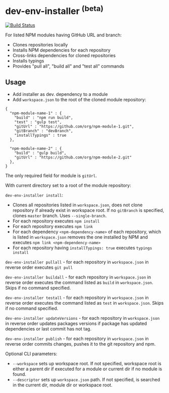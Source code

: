 # dev-env-installer <sup>(beta)</sup>

[![Build Status](https://travis-ci.org/mulesoft-labs/dev-env-installer.svg?branch=master)](https://travis-ci.org/mulesoft-labs/dev-env-installer)

For listed NPM modules having GitHub URL and branch:
* Clones repositories locally
* Installs NPM dependencies for each repository
* Cross-links dependencies for cloned repositories
* Installs typings
* Provides "pull all", "build all" and "test all" commands

## Usage
* Add installer as dev. dependency to a module
* Add `workspace.json` to the root of the cloned module repository:

```
{
  "npm-module-name-1" : {
    "build" : "npm run build",
    "test" : "gulp test",
    "gitUrl" : "https://github.com/org/npm-module-1.git",
    "gitBranch" : "devBranch",
    "installTypings" : true
  },

  "npm-module-name-2" : {
    "build" : "gulp build",
    "gitUrl" : "https://github.com/org/npm-module-2.git"
  },
}
```
The only required field for module is `gitUrl`.

With current directory set to a root of the module repository:

`dev-env-installer install`:
* Clones all repositories listed in `workspace.json`, does not clone repository if already exist in workspace root. If no `gitBranch` is specified, clones `master` branch. Uses `--single-branch`.
* For each repository executes `npm install`
* For each repository executes `npm link`
* For each dependency `<npm-dependency-name>` of each repository, which is listed in `workspace.json` removes the one installed by NPM and executes `npm link <npm-dependency-name>`
* For each repository having `installTypings: true` executes `typings install`

`dev-env-installer pullall` - for each repository in `workspace.json` in reverse order executes `git pull`

`dev-env-installer buildall` - for each repository in `workspace.json` in reverse order executes the command listed as `build` in `workspace.json`. Skips if no command specified.

`dev-env-installer testall` - for each repository in `workspace.json` in reverse order executes the command listed as `test` in `workspace.json`. Skips if no command specified.

`dev-env-installer updateVersions` - for each repository in `workspace.json` in reverse order updates packages versions if package has updated dependencies or last commit has not tag.

`dev-env-installer publish` - for each repository in `workspace.json` in reverse order commits changes, pushes it to the git repository and npm.

Optional CLI parameters:
* `--workspace` sets up workspace root. If not specified, workspace root is either a parent dir if executed for a module or current dir if no module is found.
* `--descriptor` sets up `workspace.json` path. If not specified, is searched in the current dir, module dir or workspace root.
